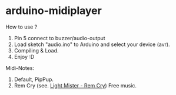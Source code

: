 # arduino-midiplayer

How to use ? 
1. Pin 5 connect to buzzer/audio-output
2. Load sketch "audio.ino" to Arduino and select your device (avr).
3. Compiling & Load.
4. Enjoy :D

Midi-Notes: 
  1. Default, PipPup.
  2. Rem Cry (see. <a href="https://soundcloud.com/light-mister/epic-dubstep-rock-rem-cry-remix"/>Light Mister - Rem Cry</a>) Free music. 
